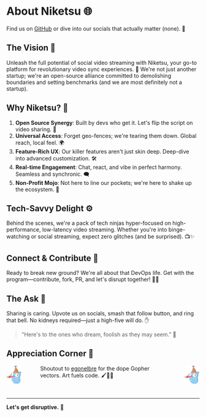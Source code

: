 # About Niketsu 🌐

Find us on [GitHub](https://github.com/sevenautumns/niketsu/) or dive into our socials that actually matter (none). 📣

## The Vision 🎯

Unleash the full potential of social video streaming with Niketsu, your go-to platform for revolutionary video sync experiences. 🌠 We're not just another startup; we're an open-source alliance committed to demolishing boundaries and setting benchmarks (and we are most definitely not a startup). 

## Why Niketsu? 🚀

1. **Open Source Synergy**: Built by devs who get it. Let's flip the script on video sharing. 🤖
2. **Universal Access**: Forget geo-fences; we're tearing them down. Global reach, local feel. 🌍
3. **Feature-Rich UX**: Our killer features aren't just skin deep. Deep-dive into advanced customization. 🛠️
4. **Real-time Engagement**: Chat, react, and vibe in perfect harmony. Seamless and synchronic. 🗨️
5. **Non-Profit Mojo**: Not here to line our pockets; we're here to shake up the ecosystem. 🌱

## Tech-Savvy Delight ⚙️

Behind the scenes, we're a pack of tech ninjas hyper-focused on high-performance, low-latency video streaming. Whether you're into binge-watching or social streaming, expect zero glitches (and be surprised).  📺✨

## Connect & Contribute 🤝

Ready to break new ground? We're all about that DevOps life. Get with the program—contribute, fork, PR, and let's disrupt together! 📢🔧

## The Ask 📣

Sharing is caring. Upvote us on socials, smash that follow button, and ring that bell. No kidneys required—just a high-five will do. ✋

> "Here's to the ones who dream, foolish as they may seem." 🌈

## Appreciation Corner 🎨

<div>
<img src="./images/birthday.svg" alt="Birthday Gopher" height=50 style="float: left; margin-right: 3rem;"/>
<img src="./images/birthday.svg" alt="Birthday Gopher" height=50 style="float: right; margin-left: 3rem;"/>
</div>

Shoutout to [egonelbre](https://github.com/egonelbre/gophers) for the dope Gopher vectors. Art fuels code. 🖌️👨‍🎨

<br>
<hr>

**Let's get disruptive.** 🤘
